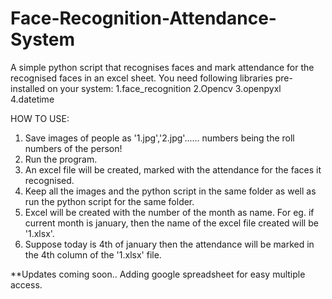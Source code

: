 # Face-Recognition-Attendance-System
A simple python script that recognises faces and mark attendance for the recognised faces in an excel sheet.
You need following libraries pre-installed on your system:
1.face_recognition
2.Opencv
3.openpyxl
4.datetime

HOW TO USE:
1. Save images of people as '1.jpg','2.jpg'...... numbers being the roll numbers of the person!
2. Run the program.
3. An excel file will be created, marked with the attendance for the faces it recognised.
4. Keep all the images and the python script in the same folder as well as run the python script for the same folder.
5. Excel will be created with the number of the month as name. For eg. if current month is january, then the name of the excel        file created will be '1.xlsx'.
6. Suppose today is 4th of january then the attendance will be marked in the 4th column of the '1.xlsx' file.


**Updates coming soon..
Adding google spreadsheet for easy multiple access.
